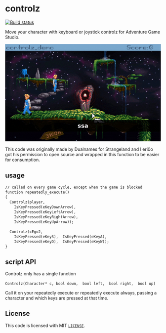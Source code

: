 # controlz
[![Build status](https://ci.appveyor.com/api/projects/status/vtdp219cu3qlhy7x?svg=true)](https://ci.appveyor.com/project/ericoporto/controlz)

Move your character with keyboard or joystick controlz for Adventure Game Studio.

![](controlz_demo.gif)

This code was originally made by Dualnames for Strangeland and I eri0o got his 
permission to open source and wrapped in this function to be easier for 
consumption.

## usage

```AGS Script
// called on every game cycle, except when the game is blocked
function repeatedly_execute() 
{
  Controlz(player, 
    IsKeyPressed(eKeyDownArrow),
    IsKeyPressed(eKeyLeftArrow), 
    IsKeyPressed(eKeyRightArrow),
    IsKeyPressed(eKeyUpArrow));

  Controlz(cEgo2, 
    IsKeyPressed(eKeyS),  IsKeyPressed(eKeyA), 
    IsKeyPressed(eKeyD),  IsKeyPressed(eKeyW));
}
```

## script API

Controlz only has a single function

`Controlz(Character* c, bool down,  bool left,  bool right,  bool up)`

Call it on your repeatedly execute or repeatedly execute always, 
passing a character and which keys are pressed at that time.

## License

This code is licensed with MIT [`LICENSE`](LICENSE).
